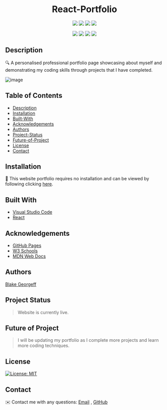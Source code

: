 
<h1 align="center">React-Portfolio</h1>
   
  
<p align="center">
    <img src="https://img.shields.io/github/repo-size/BlakeGeo/React-Portfolio" />
    <img src="https://img.shields.io/github/languages/top/BlakeGeo/React-Portfolio"  />
    <img src="https://img.shields.io/github/issues/BlakeGeo/React-Portfolio" />
    <img src="https://img.shields.io/github/last-commit/BlakeGeo/React-Portfolio" >
</p>
  
<p align="center">
    <img src="https://img.shields.io/badge/Javascript-yellow" />
    <img src="https://img.shields.io/badge/VisualStudioCode-blue"  />
    <img src="https://img.shields.io/badge/-Node.js-green" />
    <img src="https://img.shields.io/badge/-React-red" >
</p>
   
## Description
  
🔍 A personalised professional portfolio page showcasing about myself and demonstrating my coding skills through projects that I have completed.

![image](https://user-images.githubusercontent.com/81725246/139632413-f01392f7-b944-4ac3-8df6-e0834c24baee.png)
  
## Table of Contents
- [Description](#description)
- [Installation](#installation)
- [Built-With](#built-with)
- [Acknowledgements](#acknowledgements)
- [Authors](#authors)
- [Project-Status](#project-status)
- [Future-of-Project](#future-of-project)
- [License](#license)
- [Contact](#contact)

## Installation
💾 This website portfolio requires no installation and can be viewed by following clicking [here](https://blakegeo.github.io/React-Portfolio/).
  
## Built With

* [Visual Studio Code](https://code.visualstudio.com/)
* [React](https://reactjs.org/)

## Acknowledgements

* [GitHub Pages](https://pages.github.com)
* [W3 Schools](https://www.w3schools.com/)
* [MDN Web Docs](https://developer.mozilla.org/en-US/)

## Authors

[Blake Georgeff](https://github.com/BlakeGeo)

## Project Status

> Website is currently live. 

## Future of Project

> I will be updating my portfolio as I complete more projects and learn more coding techniques. 
  
## License
[![License: MIT](https://img.shields.io/badge/License-MIT-yellow.svg)](https://opensource.org/licenses/MIT)

## Contact
✉️ Contact me with any questions: [Email](mailto:georgeffb@hotmail.com) , [GitHub](https://github.com/BlakeGeo)<br />